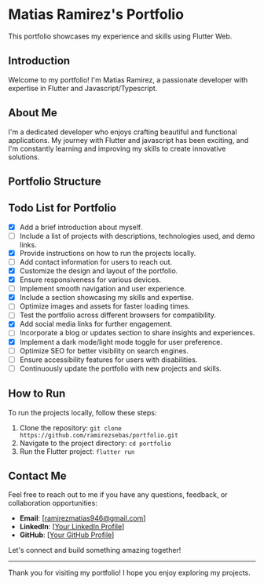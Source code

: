 
# Matias Ramirez's Portfolio

This portfolio showcases my experience and skills using Flutter Web.

## Introduction

Welcome to my portfolio! I'm Matias Ramirez, a passionate developer with expertise in Flutter and Javascript/Typescript.

## About Me

I'm a dedicated developer who enjoys crafting beautiful and functional applications. My journey with Flutter and javascript has been exciting, and I'm constantly learning and improving my skills to create innovative solutions.

## Portfolio Structure

## Todo List for Portfolio

- [X] Add a brief introduction about myself.
- [ ] Include a list of projects with descriptions, technologies used, and demo links.
- [X] Provide instructions on how to run the projects locally.
- [ ] Add contact information for users to reach out.
- [X] Customize the design and layout of the portfolio.
- [X] Ensure responsiveness for various devices.
- [ ] Implement smooth navigation and user experience.
- [X] Include a section showcasing my skills and expertise.
- [ ] Optimize images and assets for faster loading times.
- [ ] Test the portfolio across different browsers for compatibility.
- [X] Add social media links for further engagement.
- [ ] Incorporate a blog or updates section to share insights and experiences.
- [X] Implement a dark mode/light mode toggle for user preference.
- [ ] Optimize SEO for better visibility on search engines.
- [ ] Ensure accessibility features for users with disabilities.
- [ ] Continuously update the portfolio with new projects and skills.

## How to Run

To run the projects locally, follow these steps:

1. Clone the repository: `git clone https://github.com/ramirezsebas/portfolio.git`
2. Navigate to the project directory: `cd portfolio`
3. Run the Flutter project: `flutter run`

## Contact Me

Feel free to reach out to me if you have any questions, feedback, or collaboration opportunities:

- **Email**: [ramirezmatias946@gmail.com]
- **LinkedIn**: [[Your LinkedIn Profile](https://www.linkedin.com/in/matias-sebastian-ramirez-brizuela-75b62a199/)]
- **GitHub**: [[Your GitHub Profile](https://github.com/ramirezsebas)]

Let's connect and build something amazing together!

---

Thank you for visiting my portfolio! I hope you enjoy exploring my projects.
